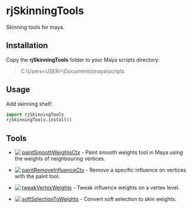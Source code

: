 # rjSkinningTools
Skinning tools for maya.

## Installation
Copy the **rjSkinningTools** folder to your Maya scripts directory:
> C:\Users\<USER>\Documents\maya\scripts

## Usage
Add skinning shelf:
```python
import rjSkinningTools
rjSkinningTools.install()
```

## Tools
* <img align="left" src="https://github.com/robertjoosten/rjSkinningTools/blob/master/icons/paintSmoothWeightsCtx.png">[paintSmoothWeightsCtx](paintSmoothWeightsCtx/README.md) - Paint smooth weights tool in Maya using the weights of neighbouring vertices.

* <img align="left" src="https://github.com/robertjoosten/rjSkinningTools/blob/master/icons/paintRemoveInfluenceCtx.png">[paintRemoveInfluenceCtx](paintRemoveInfluenceCtx/README.md) - Remove a specific influence on vertices with the paint tool.

* <img align="left" src="https://github.com/robertjoosten/rjSkinningTools/blob/master/icons/tweakVertexWeights.png">[tweakVertexWeights](tweakVertexWeights/README.md) - Tweak influence weights on a vertex level.

* <img align="left" src="https://github.com/robertjoosten/rjSkinningTools/blob/master/icons/softSelectionToWeights.png">[softSelectionToWeights](softSelectionToWeights/README.md) - Convert soft selection to skin weights.